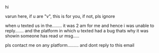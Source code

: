 hi

varun here, if u are "v", this is for you, if not, pls ignore

when u texted us in the........ it was 2 am for me and hence i was unable to reply.......
and the platform in which u texted had a bug thats why it was showin someone has read ur msg.....

pls contact me on any platform......... and dont reply to this email
